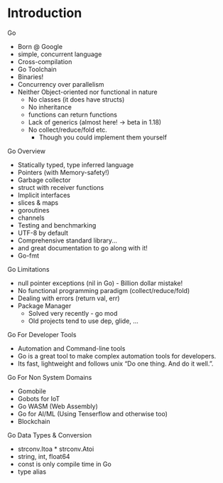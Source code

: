 # Introduction 

Go
- Born @ Google
- simple, concurrent language
- Cross-compilation
- Go Toolchain
- Binaries!
- Concurrency over parallelism
- Neither Object-oriented nor functional in nature
    * No classes (it does have structs)
    * No inheritance
    * functions can return functions
    * Lack of generics (almost here! -> beta in 1.18)
    * No collect/reduce/fold etc.
        * Though you could implement them yourself 

Go Overview 
- Statically typed, type inferred language
- Pointers (with Memory-safety!)
- Garbage collector
- struct with receiver functions
- Implicit interfaces
- slices & maps
- goroutines
- channels
- Testing and benchmarking
- UTF-8 by default
- Comprehensive standard library...
- and great documentation to go along with it!
- Go-fmt

Go Limitations 

- null pointer exceptions (nil in Go) - Billion dollar mistake!
- No functional programming paradigm (collect/reduce/fold)
- Dealing with errors (return val, err)
- Package Manager
    * Solved very recently - go mod
    * Old projects tend to use dep, glide, ...


Go For Developer Tools 

- Automation and Command-line tools 
- Go is a great tool to make complex automation tools for developers. 
- Its fast, lightweight and follows unix “Do one thing. And do it well.”.

Go For Non System Domains

- Gomobile
- Gobots for IoT
- Go WASM (Web Assembly)
- Go for AI/ML (Using Tenserflow and otherwise too)
- Blockchain

Go Data Types & Conversion 

- strconv.Itoa * strconv.Atoi
- string, int, float64
- const is only compile time in Go
- type alias





